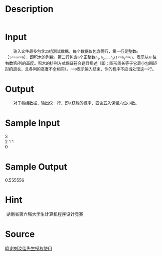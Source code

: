 
# Description

<div class="content"><p><img alt="" src="source/bzoj/2475/img/aHR0cHM6Ly9seWRzeS5jb20vSnVkZ2VPbmxpbmUvdXBsb2FkLzIwMTEwOS8xMSgxKS5qcGc=.jpg"/></p></div>

# Input

<div class="content"><p class="MsoNormal" style="margin: 0cm 0cm 0pt; text-indent: 20pt; mso-char-indent-count: 2.0"><font size="2"><span style="font-family: 宋体; mso-fareast-language: ZH-CN; mso-bidi-font-family: 宋体">输入文件最多包含</span><span lang="EN-US" style="mso-fareast-language: ZH-CN"><font face="Times New Roman">25</font></span><span style="font-family: 宋体; mso-fareast-language: ZH-CN; mso-bidi-font-family: 宋体">组测试数据，每个数据仅包含两行，第一行是整数</span><i><span lang="EN-US" style="mso-fareast-language: ZH-CN"><font face="Times New Roman">n</font></span></i><span style="font-family: 宋体; mso-fareast-language: ZH-CN; mso-bidi-font-family: 宋体">（</span><span lang="EN-US" style="mso-fareast-language: ZH-CN"><font face="Times New Roman">1&lt;=<i>n</i>&lt;=6</font></span><span style="font-family: 宋体; mso-fareast-language: ZH-CN; mso-bidi-font-family: 宋体">），即积木的列数。第二行包含</span><i><span lang="EN-US" style="mso-fareast-language: ZH-CN"><font face="Times New Roman">n</font></span></i><span style="font-family: 宋体; mso-fareast-language: ZH-CN; mso-bidi-font-family: 宋体">个正整数</span><font face="Times New Roman"><i><span lang="EN-US" style="mso-fareast-language: ZH-CN">h</span></i><sub><span lang="EN-US" style="mso-fareast-language: ZH-CN">1</span></sub><span lang="EN-US" style="mso-fareast-language: ZH-CN">, <i>h</i><sub>2</sub>,..., <i>h<sub>n</sub></i>(1&lt;=<i>h<sub>i</sub></i>&lt;=6)</span></font><span style="font-family: 宋体; mso-fareast-language: ZH-CN; mso-bidi-font-family: 宋体">，表示从左往右数第</span><i><span lang="EN-US" style="mso-fareast-language: ZH-CN"><font face="Times New Roman">i</font></span></i><span style="font-family: 宋体; mso-fareast-language: ZH-CN; mso-bidi-font-family: 宋体">列的高度。积木的排列方式保证符合题目描述（即：图形周长等于它最小包围矩形的周长，且各列的高度不全相同）。</span><font face="Times New Roman"><i><span lang="EN-US" style="mso-fareast-language: ZH-CN">n</span></i><span lang="EN-US" style="mso-fareast-language: ZH-CN">=0</span></font><span style="font-family: 宋体; mso-fareast-language: ZH-CN; mso-bidi-font-family: 宋体">表示输入结束，你的程序不应当处理这一行。</span></font><span lang="EN-US" style="mso-fareast-language: ZH-CN"><o:p></o:p></span></p></div>

# Output

<div class="content"><p class="MsoNormal" style="margin: 0cm 0cm 0pt; text-indent: 20pt; mso-char-indent-count: 2.0"><font size="2"><span style="font-family: 宋体; mso-fareast-language: ZH-CN; mso-bidi-font-family: 宋体">对于每组数据，输出仅一行，即</span><span lang="EN-US" style="mso-fareast-language: ZH-CN"><font face="Times New Roman">A</font></span><span style="font-family: 宋体; mso-fareast-language: ZH-CN; mso-bidi-font-family: 宋体">获胜的概率，四舍五入保留六位小数。</span></font><span lang="EN-US" style="mso-fareast-language: ZH-CN"><o:p></o:p></span></p></div>

# Sample Input

<div class="content"><span class="sampledata">3<br/>
2 1 1<br/>
0<br/>
</span></div>

# Sample Output

<div class="content"><span class="sampledata">0.555556</span></div>

# Hint

<div class="content"><p></p><p> 湖南省第六届大学生计算机程序设计竞赛</p><p></p></div>

# Source

<div class="content"><p><a href="problemset.php?search=鸣谢刘汝佳先生授权使用">鸣谢刘汝佳先生授权使用</a></p></div>

